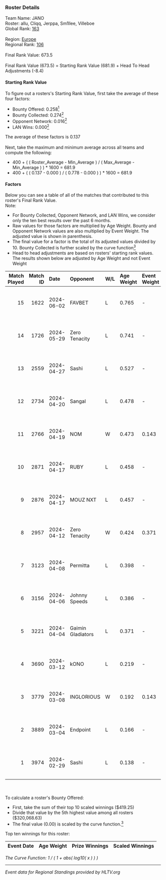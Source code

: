 ### Roster Details<br />
Team Name: JANO<br />
Roster: allu, Cliqq, Jerppa, Sm1llee, Villeboe<br />
Global Rank: [163](../standings_global.md)<br />
<br />
Region: [Europe]( ../standings_europe.md)<br />
Regional Rank: [106]( ../standings_europe.md)<br />
<br />
Final Rank Value:  673.5<br />
<br />
Final Rank Value (673.5) = Starting Rank Value (681.9) + Head To Head Adjustments (-8.4)<br />

#### Starting Rank Value<br />
To figure out a rosters's Starting Rank Value, first take the average of these four factors:<br />
- Bounty Offered: 0.258[<sup>1</sup>](#table2)
- Bounty Collected: 0.274[<sup>2</sup>](#table1)
- Opponent Network: 0.016[<sup>2</sup>](#table1)
- LAN Wins: 0.000[<sup>2</sup>](#table1)

The average of these factors is 0.137<br />
<br />
Next, take the maximum and minimum average across all teams and compute the following:<br />
- 400 + ( ( Roster_Average - Min_Average ) / ( Max_Average - Min_Average ) ) * 1600 = 681.9
- 400 + ( ( 0.137 - 0.000 ) / ( 0.778 - 0.000 ) ) * 1600 = 681.9


#### Factors<br />
Below you can see a table of all of the matches that contributed to this roster's Final Rank Value.<br />
Note:<br />

- For Bounty Collected, Opponent Network, and LAN Wins, we consider only the ten best results over the past 6 months.
- Raw values for those factors are multiplied by Age Weight. Bounty and Opponent Network values are also multiplied by Event Weight. The adjusted value is shown in parenthesis.
- The final value for a factor is the total of its adjusted values divided by 10. Bounty Collected is further scaled by the curve function[<sup>3</sup>](#curveFunction)
- Head to head adjustments are based on rosters' starting rank values. The results shown below are adjusted by Age Weight and not Event Weight
<span id="table1"></span><br />


| Match Played | Match ID | Date       | Opponent          | W/L | Age Weight | Event Weight | Bounty Collected | Opponent Network | LAN Wins  | H2H Adj. | Roster                                 |
| -: | -: | :- | :- | :- | :- | :- | :- | :- | :- | -: | :- |
|           15 |     1622 | 2024-06-02 | FAVBET            | L   | 0.765      | -            | -                | -                | -         |    -8.36 | allu, Cliqq, Jerppa, Sm1llee, Villeboe |
|           14 |     1726 | 2024-05-29 | Zero Tenacity     | L   | 0.741      | -            | -                | -                | -         |    -1.85 | allu, Cliqq, Jerppa, Sm1llee, Villeboe |
|           13 |     2559 | 2024-04-27 | Sashi             | L   | 0.527      | -            | -                | -                | -         |    -1.01 | allu, doto, Jerppa, juho, Sm1llee      |
|           12 |     2734 | 2024-04-20 | Sangal            | L   | 0.478      | -            | -                | -                | -         |    -0.96 | allu, doto, Jerppa, juho, Sm1llee      |
|           11 |     2766 | 2024-04-19 | NOM               | W   | 0.473      | 0.143        | 0.000 (0.000)    | 0.106 (0.007)    | 0 (0.000) |     4.87 | allu, doto, Jerppa, juho, Sm1llee      |
|           10 |     2871 | 2024-04-17 | RUBY              | L   | 0.458      | -            | -                | -                | -         |    -2.84 | allu, doto, Jerppa, juho, Sm1llee      |
|            9 |     2876 | 2024-04-17 | MOUZ NXT          | L   | 0.457      | -            | -                | -                | -         |    -1.65 | allu, doto, Jerppa, juho, Sm1llee      |
|            8 |     2957 | 2024-04-12 | Zero Tenacity     | W   | 0.424      | 0.371        | 0.143 (0.022)    | 1.000 (0.157)    | 0 (0.000) |    12.02 | allu, doto, Jerppa, juho, Sm1llee      |
|            7 |     3123 | 2024-04-08 | Permitta          | L   | 0.398      | -            | -                | -                | -         |    -1.94 | allu, doto, Jerppa, juho, Sm1llee      |
|            6 |     3156 | 2024-04-06 | Johnny Speeds     | L   | 0.386      | -            | -                | -                | -         |    -0.36 | allu, doto, Jerppa, juho, Sm1llee      |
|            5 |     3221 | 2024-04-04 | Gaimin Gladiators | L   | 0.371      | -            | -                | -                | -         |    -1.72 | allu, doto, Jerppa, juho, Sm1llee      |
|            4 |     3690 | 2024-03-12 | kONO              | L   | 0.219      | -            | -                | -                | -         |    -2.27 | allu, doto, Jelo, Jerppa, Sm1llee      |
|            3 |     3779 | 2024-03-08 | INGLORIOUS        | W   | 0.192      | 0.143        | 0.000 (0.000)    | 0.014 (0.000)    | 0 (0.000) |     1.92 | allu, doto, Jelo, Jerppa, Sm1llee      |
|            2 |     3889 | 2024-03-04 | Endpoint          | L   | 0.166      | -            | -                | -                | -         |    -3.95 | allu, doto, Jelo, Jerppa, Sm1llee      |
|            1 |     3974 | 2024-02-29 | Sashi             | L   | 0.138      | -            | -                | -                | -         |    -0.29 | allu, doto, Jelo, Jerppa, Sm1llee      |

<br />
<span id="table2"></span><br />
To calculate a roster's Bounty Offered:<br />

- First, take the sum of their top 10 scaled winnings ($419.25)
- Divide that value by the 5th highest value among all rosters ($320,068.63)
- The final value (0.00) is scaled by the curve function.[<sup>3</sup>](#curveFunction)

Top ten winnings for this roster:<br />

| Event Date | Age Weight | Prize Winnings | Scaled Winnings |
| :- | -: | :- | :- |


<span id="curveFunction"></span>_The Curve Function: 1 / ( 1 + abs( log10( x ) ) )_<br />

---
_Event data for Regional Standings provided by HLTV.org_<br />
